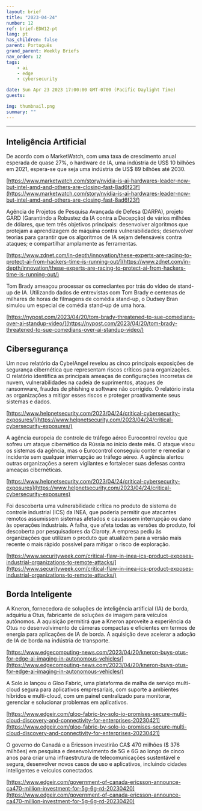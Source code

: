 ```yaml
---
layout: brief
title: "2023-04-24"
number: 12
ref: brief-EDW12-pt
lang: pt
has_children: false
parent: Português
grand_parent: Weekly Briefs
nav_order: 12
tags:
    - ai
    - edge
    - cybersecurity

date: Sun Apr 23 2023 17:00:00 GMT-0700 (Pacific Daylight Time)
guests:

img: thumbnail.png
summary: ""
---
```




---

## Inteligência Artificial

De acordo com o MarketWatch, com uma taxa de crescimento anual esperada de quase 27%, o hardware de IA, uma indústria de US$ 10 bilhões em 2021, espera-se que seja uma indústria de US$ 89 bilhões até 2030.

[https://www.marketwatch.com/story/nvidia-is-ai-hardwares-leader-now-but-intel-amd-and-others-are-closing-fast-8ad6f23f](https://www.marketwatch.com/story/nvidia-is-ai-hardwares-leader-now-but-intel-amd-and-others-are-closing-fast-8ad6f23f)

Agência de Projetos de Pesquisa Avançada de Defesa (DARPA), projeto GARD (Garantindo a Robustez da IA contra a Decepção) de vários milhões de dólares, que tem três objetivos principais: desenvolver algoritmos que protejam a aprendizagem de máquina contra vulnerabilidades; desenvolver teorias para garantir que os algoritmos de IA sejam defensáveis contra ataques; e compartilhar amplamente as ferramentas.

[https://www.zdnet.com/in-depth/innovation/these-experts-are-racing-to-protect-ai-from-hackers-time-is-running-out/](https://www.zdnet.com/in-depth/innovation/these-experts-are-racing-to-protect-ai-from-hackers-time-is-running-out/)

Tom Brady ameaçou processar os comediantes por trás do vídeo de stand-up de IA. Utilizando dados de entrevistas com Tom Brady e centenas de milhares de horas de filmagens de comédia stand-up, o Dudsey Bran simulou um especial de comédia stand-up de uma hora.

[https://nypost.com/2023/04/20/tom-brady-threatened-to-sue-comedians-over-ai-standup-video/](https://nypost.com/2023/04/20/tom-brady-threatened-to-sue-comedians-over-ai-standup-video/)

## Cibersegurança

Um novo relatório da CybelAngel revelou as cinco principais exposições de segurança cibernética que representam riscos críticos para organizações. O relatório identifica as principais ameaças de configurações incorretas de nuvem, vulnerabilidades na cadeia de suprimentos, ataques de ransomware, fraudes de phishing e software não corrigido. O relatório insta as organizações a mitigar esses riscos e proteger proativamente seus sistemas e dados.

[https://www.helpnetsecurity.com/2023/04/24/critical-cybersecurity-exposures/](https://www.helpnetsecurity.com/2023/04/24/critical-cybersecurity-exposures/)

A agência europeia de controle de tráfego aéreo Eurocontrol revelou que sofreu um ataque cibernético da Rússia no início deste mês. O ataque visou os sistemas da agência, mas o Eurocontrol conseguiu conter e remediar o incidente sem qualquer interrupção ao tráfego aéreo. A agência alertou outras organizações a serem vigilantes e fortalecer suas defesas contra ameaças cibernéticas.

[https://www.helpnetsecurity.com/2023/04/24/critical-cybersecurity-exposures](https://www.helpnetsecurity.com/2023/04/24/critical-cybersecurity-exposures)

Foi descoberta uma vulnerabilidade crítica no produto de sistema de controle industrial (ICS) da INEA, que poderia permitir que atacantes remotos assumissem sistemas afetados e causassem interrupção ou dano às operações industriais. A falha, que afeta todas as versões do produto, foi descoberta por pesquisadores da Claroty. A empresa pediu às organizações que utilizam o produto que atualizem para a versão mais recente o mais rápido possível para mitigar o risco de exploração.

[https://www.securityweek.com/critical-flaw-in-inea-ics-product-exposes-industrial-organizations-to-remote-attacks/](https://www.securityweek.com/critical-flaw-in-inea-ics-product-exposes-industrial-organizations-to-remote-attacks/)

## Borda Inteligente

A Kneron, fornecedora de soluções de inteligência artificial (IA) de borda, adquiriu a Otus, fabricante de soluções de imagem para veículos autônomos. A aquisição permitirá que a Kneron aproveite a experiência da Otus no desenvolvimento de câmeras compactas e eficientes em termos de energia para aplicações de IA de borda. A aquisição deve acelerar a adoção de IA de borda na indústria de transporte.

[https://www.edgecomputing-news.com/2023/04/20/kneron-buys-otus-for-edge-ai-imaging-in-autonomous-vehicles/](https://www.edgecomputing-news.com/2023/04/20/kneron-buys-otus-for-edge-ai-imaging-in-autonomous-vehicles/)

A Solo.io lançou o Gloo Fabric, uma plataforma de malha de serviço multi-cloud segura para aplicativos empresariais, com suporte a ambientes híbridos e multi-cloud, com um painel centralizado para monitorar, gerenciar e solucionar problemas em aplicativos.

[https://www.edgeir.com/gloo-fabric-by-solo-io-promises-secure-multi-cloud-discovery-and-connectivity-for-enterprises-20230421](https://www.edgeir.com/gloo-fabric-by-solo-io-promises-secure-multi-cloud-discovery-and-connectivity-for-enterprises-20230421)

O governo do Canadá e a Ericsson investirão CA$ 470 milhões ($ 376 milhões) em pesquisa e desenvolvimento de 5G e 6G ao longo de cinco anos para criar uma infraestrutura de telecomunicações sustentável e segura, desenvolver novos casos de uso e aplicativos, incluindo cidades inteligentes e veículos conectados.

[https://www.edgeir.com/government-of-canada-ericsson-announce-ca470-million-investment-for-5g-6g-rd-20230420](https://www.edgeir.com/government-of-canada-ericsson-announce-ca470-million-investment-for-5g-6g-rd-20230420)


